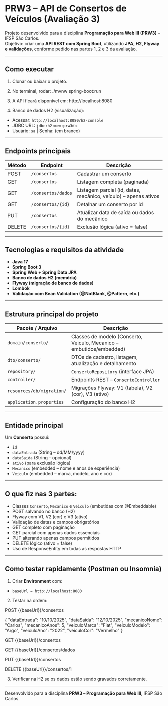 # PRW3 – API de Consertos de Veículos (Avaliação 3)

Projeto desenvolvido para a disciplina **Programação para Web III (PRW3)** – IFSP São Carlos.  
Objetivo: criar uma **API REST com Spring Boot**, utilizando **JPA, H2, Flyway e validações**, conforme pedido nas partes 1, 2 e 3 da avaliação.

---

## Como executar

1. Clonar ou baixar o projeto.

2. No terminal, rodar: ./mvnw spring-boot:run

3. A API ficará disponível em: http://localhost:8080

4. Banco de dados H2 (visualização):

- Acessar: `http://localhost:8080/h2-console`
- JDBC URL: `jdbc:h2:mem:prw3db`
- Usuário: `sa` | Senha: (em branco)

---

## Endpoints principais

| Método | Endpoint              | Descrição |
|--------|------------------------|-----------|
| POST   | `/consertos`          | Cadastrar um conserto |
| GET    | `/consertos`          | Listagem completa (paginada) |
| GET    | `/consertos/dados`    | Listagem parcial (id, datas, mecânico, veículo) – apenas ativos |
| GET    | `/consertos/{id}`     | Detalhar um conserto por id |
| PUT    | `/consertos`          | Atualizar data de saída ou dados do mecânico |
| DELETE | `/consertos/{id}`     | Exclusão lógica (ativo = false) |

---

## Tecnologias e requisitos da atividade

- **Java 17**
- **Spring Boot 3**
- **Spring Web + Spring Data JPA**
- **Banco de dados H2 (memória)**
- **Flyway (migração de banco de dados)**
- **Lombok**
- **Validação com Bean Validation (@NotBlank, @Pattern, etc.)**

---

## Estrutura principal do projeto

| Pacote / Arquivo        | Descrição |
|-------------------------|-----------|
| `domain/conserto/`     | Classes de modelo (Conserto, Veiculo, Mecanico – embutidos/embedded) |
| `dto/conserto/`        | DTOs de cadastro, listagem, atualização e detalhamento |
| `repository/`          | `ConsertoRepository` (interface JPA) |
| `controller/`          | Endpoints REST – `ConsertoController` |
| `resources/db/migration/` | Migrações Flyway: V1 (tabela), V2 (cor), V3 (ativo) |
| `application.properties` | Configuração do banco H2 |

---

## Entidade principal

Um **Conserto** possui:

- `id`
- `dataEntrada` (String – dd/MM/yyyy)
- `dataSaida` (String – opcional)
- `ativo` (para exclusão lógica)
- `Mecanico` (embedded – nome e anos de experiência)
- `Veiculo` (embedded – marca, modelo, ano e cor)

---

## O que fiz nas 3 partes:

- Classes `Conserto`, `Mecanico` e `Veiculo` (embutidas com @Embeddable)
- POST salvando no banco (H2)
- Flyway com V1, V2 (cor) e V3 (ativo)
- Validação de datas e campos obrigatórios
- GET completo com paginação
- GET parcial com apenas dados essenciais
- PUT alterando apenas campos permitidos
- DELETE lógico (ativo = false)
- Uso de ResponseEntity em todas as respostas HTTP

---

## Como testar rapidamente (Postman ou Insomnia)

1. Criar **Environment** com:
- `baseUrl = http://localhost:8080`

2. Testar na ordem:

POST {{baseUrl}}/consertos

{
"dataEntrada": "10/10/2025",
"dataSaida": "12/10/2025",
"mecanicoNome": "Carlos",
"mecanicoAnos": 5,
"veiculoMarca": "Fiat",
"veiculoModelo": "Argo",
"veiculoAno": "2022",
"veiculoCor": "Vermelho"
}

GET {{baseUrl}}/consertos

GET {{baseUrl}}/consertos/dados

PUT {{baseUrl}}/consertos

DELETE {{baseUrl}}/consertos/1

3. Verificar na H2 se os dados estão sendo gravados corretamente.

---

Desenvolvido para a disciplina **PRW3 – Programação para Web III**, IFSP São Carlos.
